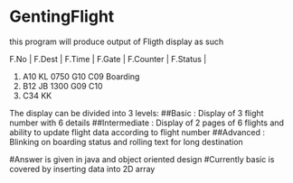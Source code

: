 # GentingFlight

this program will produce output of Fligth display as such

  F.No | F.Dest | F.Time | F.Gate | F.Counter | F.Status |
1) A10    KL       0750      G10      C09       Boarding     
2) B12    JB       1300      G09      C10       
3) C34    KK

The display can be divided into 3 levels:
##Basic :  Display of 3 flight number with 6 details
##Intermediate : Display of 2 pages of 6 flights and ability to update flight data according to flight number
##Advanced  : Blinking on boarding status and rolling text for long destination

#Answer is given in java and object oriented design
#Currently basic is covered by inserting data into 2D array
